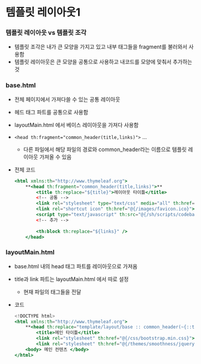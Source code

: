 # 템플릿 레이아웃1

### 템플릿 레이아웃 vs 템플릿 조각

- 템플릿 조각은 내가 큰 모양을 가지고 있고 내부 태그들을 fragment를 불러와서 사용함
- 템플릿 레이아웃은 큰 모양을 공통으로 사용하고 내코드를 모양에 맞춰서 추가하는 것

### base.html

- 전체 페이지에서 가져다쓸 수 있는 공통 레이아웃
- 헤드 태그 파트를 공통으로 사용함
- layoutMain.html 에서 베이스 레이아웃을 가져다 사용함
- `<head th:fragment="common_header(title,links)">` …
    - 다른 파일에서 해당 파일의 경로와 common_header라는 이름으로 템플릿 레이아웃 가져올 수 있음
- 전체 코드
    
    ```jsx
    <html xmlns:th="http://www.thymeleaf.org">
        **<head th:fragment="common_header(title,links)">**
            <title th:replace="${title}">레이아웃 타이틀</title> 
            <!-- 공통 -->
            <link rel="stylesheet" type="text/css" media="all" th:href="@{/css/ awesomeapp.css}">
            <link rel="shortcut icon" th:href="@{/images/favicon.ico}">
            <script type="text/javascript" th:src="@{/sh/scripts/codebase.js}"></ script>
            <!-- 추가 -->
            
            <th:block th:replace="${links}" />
    	</head>
    ```
    

### layoutMain.html

- base.html 내의 head 태그 파트를 레이아웃으로 가져옴
- title과 link 파트는 layoutMain.html 에서 따로 설정
    - 현재 파일의 태그들을 전달
- 코드
    
    ```jsx
    <!DOCTYPE html>
    <html xmlns:th="http://www.thymeleaf.org">
        **<head th:replace="template/layout/base :: common_header(~{::title},~{::link})">**
            <title>메인 타이틀</title>
            <link rel="stylesheet" th:href="@{/css/bootstrap.min.css}">
            <link rel="stylesheet" th:href="@{/themes/smoothness/jquery-ui.css}"> </head>
        <body> 메인 컨텐츠 </body> 
    </html>
    ```